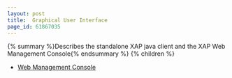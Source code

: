 ```yaml
---
layout: post
title:  Graphical User Interface
page_id: 61867035
---
```


{% summary %}Describes the standalone XAP java client and the XAP Web Management Console{% endsummary %}
{% children %}

- [Web Management Console](./web-management-console.html)
